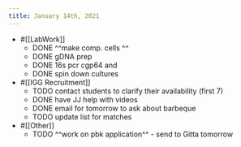 ```yaml
---
title: January 14th, 2021
---
```


- #[[LabWork]]
	- DONE ^^make comp. cells ^^
	- DONE gDNA prep
	- DONE 16s pcr cgp64 and
	- DONE spin down cultures
- #[[IGG Recruitment]]
	- TODO contact students to clarify their availability (first 7)
	- DONE have JJ help with videos
	- DONE email for tomorrow to ask about barbeque
	- TODO update list for matches
- #[[Other]]
	- TODO ^^work on pbk application^^ - send to Gitta tomorrow